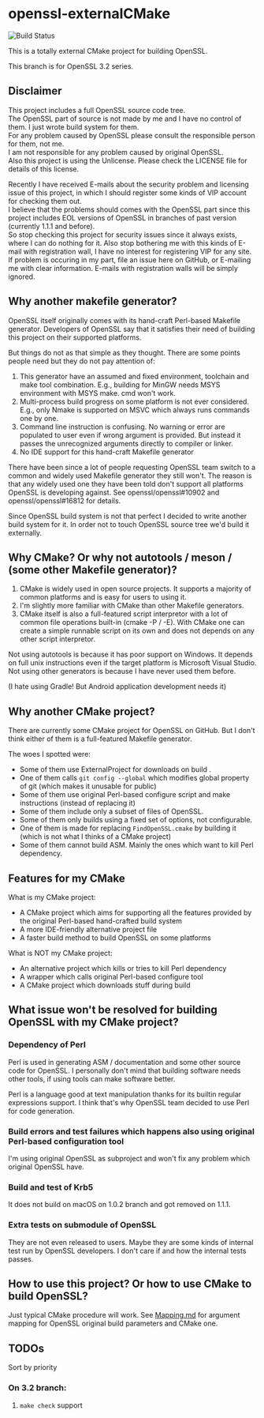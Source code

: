 # openssl-externalCMake

![Build Status](https://github.com/Fsu0413/openssl-externalCMake/actions/workflows/cmake.yml/badge.svg?branch=3.2)

This is a totally external CMake project for building OpenSSL.

This branch is for OpenSSL 3.2 series.

## Disclaimer

This project includes a full OpenSSL source code tree.  
The OpenSSL part of source is not made by me and I have no control of them. I just wrote build system for them.  
For any problem caused by OpenSSL please consult the responsible person for them, not me.  
I am not responsible for any problem caused by original OpenSSL.  
Also this project is using the Unlicense. Please check the LICENSE file for details of this license.

Recently I have received E-mails about the security problem and licensing issue of this project, in which I should register some kinds of VIP account for checking them out.  
I believe that the problems should comes with the OpenSSL part since this project includes EOL versions of OpenSSL in branches of past version (currently 1.1.1 and before).  
So stop checking this project for security issues since it always exists, where I can do nothing for it. Also stop bothering me with this kinds of E-mail with registration wall, I have no interest for registering VIP for any site.  
If problem is occuring in my part, file an issue here on GitHub, or E-mailing me with clear information. E-mails with registration walls will be simply ignored.

## Why another makefile generator?

OpenSSL itself originally comes with its hand-craft Perl-based Makefile generator.
Developers of OpenSSL say that it satisfies their need of building this project on their supported platforms.

But things do not as that simple as they thought. There are some points people need but they do not pay attention of:

1. This generator have an assumed and fixed environment, toolchain and make tool combination. E.g., building for MinGW needs MSYS environment with MSYS make. cmd won't work.
1. Multi-process build progress on some platform is not ever considered. E.g., only Nmake is supported on MSVC which always runs commands one by one.
1. Command line instruction is confusing. No warning or error are populated to user even if wrong argument is provided. But instead it passes the unrecognized arguments directly to compiler or linker.
1. No IDE support for this hand-craft Makefile generator

There have been since a lot of people requesting OpenSSL team switch to a common and widely used Makefile generator they still won't.
The reason is that any widely used one they have been told don't support all platforms OpenSSL is developing against.
See openssl/openssl#10902 and openssl/openssl#16812 for details.

Since OpenSSL build system is not that perfect I decided to write another build system for it.
In order not to touch OpenSSL source tree we'd build it externally.

## Why CMake? Or why not autotools / meson / (some other Makefile generator)?

1. CMake is widely used in open source projects. It supports a majority of common platforms and is easy for users to using it.
1. I'm slightly more familiar with CMake than other Makefile generators.
1. CMake itself is also a full-featured script interpretor with a lot of common file operations built-in (cmake -P / -E). With CMake one can create a simple runnable script on its own and does not depends on any other script interpretor.

Not using autotools is because it has poor support on Windows. It depends on full unix instructions even if the target platform is Microsoft Visual Studio.
Not using other generators is because I have never used them before.

(I hate using Gradle! But Android application development needs it)

## Why another CMake project?

There are currently some CMake project for OpenSSL on GitHub.
But I don't think either of them is a full-featured Makefile generator.

The woes I spotted were:

- Some of them use ExternalProject for downloads on build .
- One of them calls `git config --global` which modifies global property of git (which makes it unusable for public)
- Some of them use original Perl-based configure script and make instructions (instead of replacing it)
- Some of them include only a subset of files of OpenSSL.
- Some of them only builds using a fixed set of options, not configurable.
- One of them is made for replacing `FindOpenSSL.cmake` by building it (which is not what I thinks of a CMake project)
- Some of them cannot build ASM. Mainly the ones which want to kill Perl dependency.

## Features for my CMake

What is my CMake project:

- A CMake project which aims for supporting all the features provided by the original Perl-based hand-crafted build system
- A more IDE-friendly alternative project file
- A faster build method to build OpenSSL on some platforms

What is NOT my CMake project:

- An alternative project which kills or tries to kill Perl dependency
- A wrapper which calls original Perl-based configure tool
- A CMake project which downloads stuff during build

## What issue won't be resolved for building OpenSSL with my CMake project?

### Dependency of Perl

Perl is used in generating ASM / documentation and some other source code for OpenSSL.
I personally don't mind that building software needs other tools, if using tools can make software better.

Perl is a language good at text manipulation thanks for its builtin regular expressions support.
I think that's why OpenSSL team decided to use Perl for code generation.

### Build errors and test failures which happens also using original Perl-based configuration tool

I'm using original OpenSSL as subproject and won't fix any problem which original OpenSSL have.

### Build and test of Krb5

It does not build on macOS on 1.0.2 branch and got removed on 1.1.1.

### Extra tests on submodule of OpenSSL

They are not even released to users. Maybe they are some kinds of internal test run by OpenSSL developers. I don't care if and how the internal tests passes.

## How to use this project? Or how to use CMake to build OpenSSL?

Just typical CMake procedure will work. See [Mapping.md](Mapping.md) for argument mapping for OpenSSL original build parameters and CMake one.

## TODOs

Sort by priority

### On 3.2 branch:

1. `make check` support
